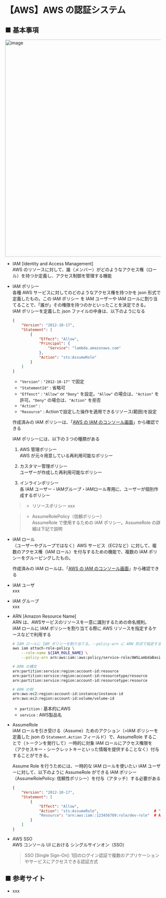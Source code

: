 # 【AWS】AWS の認証システム

## ■ 基本事項

<img width="700" alt="image" src="https://user-images.githubusercontent.com/25688193/169637727-58b0c88e-adf2-4d14-b5a6-3a063cc7dd44.png">

- IAM [Identity and Access Management]<br>
    AWS のリソースに対して、誰（メンバー）がどのようなアクセス権（ロール）を持つか定義し、アクセス制御を管理する機能

- IAM ポリシー<br>
    各種 AWS サービスに対してのどのようなアクセス権を持つかを json 形式で定義したもの。この IAM ポリシー を IAM ユーザーや IAM ロールに割り当てることで、「誰が」その権限を持つのかといったことを決定できる。<br>
    IAM ポリシーを定義した json ファイルの中身は、以下のようになる
    ```json
    {
        "Version": "2012-10-17",
        "Statement": [
            {
                "Effect": "Allow",
                "Principal": {
                    "Service": "lambda.amazonaws.com"
                },
                "Action": "sts:AssumeRole"
            }
        ]
    }
    ```
    - `"Version"` : `"2012-10-17"` で固定
    - `"StatementId"` : 省略可
    - `"Effenct"` : `"Allow"` or `"Deny"` を設定。`"Allow"` の場合は、`"Action"` を許可。`"Deny"` の場合は、`"Action"` を拒否
    - `"Action"` :  
    - `"Resource"` : Actionで設定した操作を適用できるリソース(範囲)を設定

    作成済みの IAM ポリシーは、「[AWS の IAM のコンソール画面](https://us-east-1.console.aws.amazon.com/iamv2/home?region=us-east-1#/policies)」から確認できる

    IAM ポリシーには、以下の３つの種類がある

    1. AWS 管理ポリシー<br>
        AWS が元々用意している再利用可能なポリシー

    1. カスタマー管理ポリシー<br>
        ユーザーが作成した再利用可能なポリシー

    1. インラインポリシー<br>
        各 IAM ユーザー・IAMグループ・IAMロール専用に、ユーザーが個別作成するポリシー

    > - リソースポリシー
    > xxx

    > - AssumeRolePolicy（信頼ポリシー）<br>
    > AssumeRole で使用するための IAM ポリシー。AssumeRole の詳細は下記で説明


- IAM ロール<br>
    （ユーザーやグループではなく）AWS サービス（EC2など）に対して、複数のアクセス権（IAM ロール）を付与するための機能で、複数の IAM ポリシーをグルーピングしたもの。

    作成済みの IAM ロールは、「[AWS の IAM のコンソール画面](https://us-east-1.console.aws.amazon.com/iamv2/home?region=us-east-1#/roles)」から確認できる

- IAM ユーザ<br>
    xxx

- IAM グループ<br>
    xxx

- ARN [Amazon Resource Name]<br>
    ARN は、AWSサービスのリソースを一意に識別するための命名規則。<br>
    IAM ロールに IAM ポリシーを割り当てる際に AWS リソースを指定するケースなどで利用する
    ```sh
    # IAM ロールに IAM ポリシーを割り当てる。--policy-arn に ARN 形式で指定する
    aws iam attach-role-policy \
        --role-name ${IAM_ROLE_NAME} \
        --policy-arn arn:aws:iam::aws:policy/service-role/AWSLambdaBasicExecutionRole
    ```

    ```sh
    # ARN の構文
    arn:partition:service:region:account-id:resource
    arn:partition:service:region:account-id:resourcetype/resource
    arn:partition:service:region:account-id:resourcetype:resource
    ```
    ```sh
    # ARN の例
    arn:aws:ec2:region:account-id:instance/instance-id
    arn:aws:ec2:region:account-id:volume/volume-id
    ```
    - `partition` : 基本的にAWS
    - `service` : AWS製品名

- AssumeRole<br>
    IAM ロールを引き受ける（Assume）ためのアクション（=IAM ポリシーを定義した json の `Statement.Action` フィールド）で、AssumeRole することで（トークンを発行して）一時的に対象 IAM ロールにアクセス権限を（アクセスキー・シークレットキーといった情報を提供することなく）付与することができる。

    Assume Role を行うためには、一時的な IAM ロールを使いたい IAM ユーザーに対して、以下のように AssumeRole ができる IAM ポリシー（AssumeRolePolicy: 信頼性ポリシー）を付与（アタッチ）する必要がある
    ```json
    {
        "Version": "2012-10-17",
        "Statement": [
            {
                "Effect": "Allow",
                "Action": "sts:AssumeRole",                         # "Action": "sts:AssumeRole" で Assume Role を行うことを明示
                "Resource": "arn:aws:iam::123456789:role/dev-role"  # Assume Role　対象の IAM ロール（=一時的に付与したい IAM ロール）
            }
        ]
    }
    ```

- AWS SSO<br>
    AWS コンソール UI における シングルサインオン（SSO）

    > SSO [Single Sign-On]: 1回のログイン認証で複数のアプリケーションやサービスにアクセスできる認証方式

## ■ 参考サイト
- xxx
